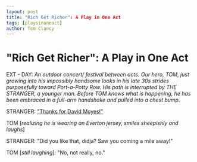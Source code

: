 ```yaml
---
layout: post
title: "Rich Get Richer": A Play in One Act
tags: [playsinoneact]
author: Tom Clancy
---
```


# "Rich Get Richer": A Play in One Act

EXT - DAY: *An outdoor concert/ festival between acts. Our hero, TOM, just growing into his impossibly handsome looks in his late 30s strides purposefully toward Port-a-Potty Row. His path is interrupted by THE STRANGER, a younger man. Before TOM knows what is happening, he has been embraced in a full-arm handshake and pulled into a chest bump.*

STRANGER: ["Thanks for David Moyes!"](http://www.theguardian.com/football/blog/2013/aug/17/david-moyes-manchester-united)

TOM [*realizing he is wearing an Everton jersey, smiles sheepishly and laughs*]

STRANGER: "Did you like that, didja? Saw you coming a mile away!"

TOM [*still laughing*]: "No, not really, no."


